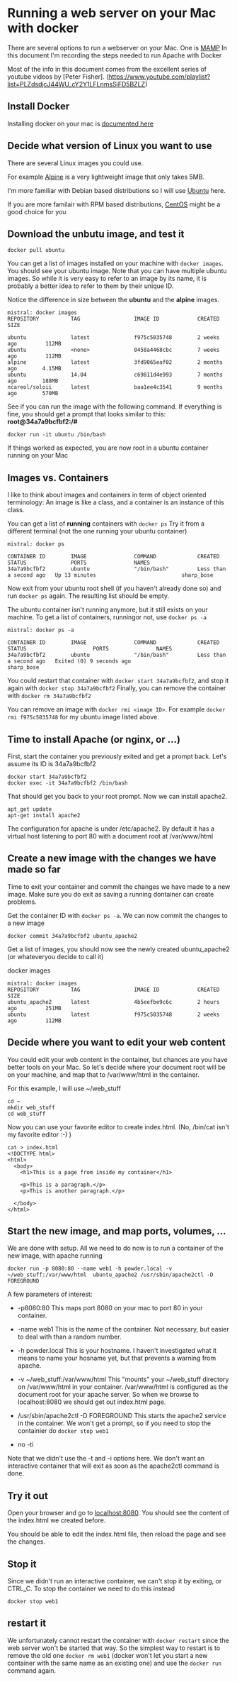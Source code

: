 # Running a web server on your Mac with docker

There are several options to run a webserver on your Mac. One is [MAMP](https://www.mamp.info)
In this document I'm recording the steps needed to run Apache with Docker

Most of the info in this document comes from the excellent series of youtube videos by [Peter Fisher].
(https://www.youtube.com/playlist?list=PLZdsdjcJ44WU_cY2Y1LFLnmsSjFD5BZLZ)

## Install Docker

Installing docker on your mac is [documented here](https://docs.docker.com/docker-for-mac/install)

## Decide what version of Linux you want to use

There are several Linux images you could use.

For example [Alpine](https://hub.docker.com/_/alpine) is a very lightweight image that only takes 5MB.

I'm more familiar with Debian based distributions so I will use [Ubuntu](https://hub.docker.com/_/ubuntu) here.

If you are more familair with RPM based distributions, [CentOS](https://hub.docker.com/_/centos) 
might be a good choice for you 

## Download the unbutu image, and test it

`docker pull ubuntu`

You can get a list of images installed on your machine with `docker images`. You should see your ubuntu image.
Note that you can have multiple ubuntu images. So while it is very easy to refer to an image by its name,
it is probably a better idea to refer to them by their unique ID.

Notice the difference in size between the **ubuntu** and the **alpine** images.

```
mistral: docker images
REPOSITORY          TAG                 IMAGE ID            CREATED             SIZE

ubuntu              latest              f975c5035748        2 weeks ago         112MB
ubuntu              <none>              0458a4468cbc        7 weeks ago         112MB
alpine              latest              3fd9065eaf02        2 months ago        4.15MB
ubuntu              14.04               c69811d4e993        7 months ago        188MB
ncareol/soloii      latest              baa1ee4c3541        9 months ago        570MB
```

See if you can run the image with the following command. If everything is fine, you should get a prompt that
looks similar to this: **root@34a7a9bcfbf2:/#**

`docker run -it ubuntu /bin/bash`

If things worked as expected, you are now root in a ubuntu container running on your Mac

## Images vs. Containers

I like to think about images and containers in term of object oriented terminology:
An image is like a class, and a container is an instance of this class.

You can get a list of **running** containers with `docker ps`
Try it from a different terminal (not the one running your ubuntu container)

```
mistral: docker ps

CONTAINER ID        IMAGE               COMMAND             CREATED                  STATUS              PORTS               NAMES
34a7a9bcfbf2        ubuntu              "/bin/bash"         Less than a second ago   Up 13 minutes                           sharp_bose
```

Now exit from your ubuntu root shell (if you haven't already done so) and run `docker ps` again. 
The resulting list should be empty.

The ubuntu container isn't running anymore, but it still exists on your machine.
To get a list of containers, runningor not, use `docker ps -a`

```
mistral: docker ps -a

CONTAINER ID        IMAGE               COMMAND             CREATED                  STATUS                     PORTS               NAMES
34a7a9bcfbf2        ubuntu              "/bin/bash"         Less than a second ago   Exited (0) 9 seconds ago                       sharp_bose
```
You could restart that container with `docker start 34a7a9bcfbf2`, and stop it again with `docker stop 34a7a9bcfbf2`
Finally, you can remove the container with `docker rm 34a7a9bcfbf2`

You can remove an image with `docker rmi <image ID>`. For example `docker rmi f975c5035748` for my ubuntu image listed above.

## Time to install Apache (or nginx, or ...)

First, start the container you previously exited and get a prompt back. Let's assume its ID is 34a7a9bcfbf2

```
docker start 34a7a9bcfbf2
docker exec -it 34a7a9bcfbf2 /bin/bash
```

That should get you back to your root prompt. Now we can install apache2.

```
apt_get update
apt-get install apache2
```
The configuration for apache is under /etc/apache2. 
By default it has a virtual host listening to port 80 with a document root at /var/www/html

## Create a new image with the changes we have made so far

Time to exit your container and commit the changes we have made to a new image. Make sure you do exit as saving a running dontainer can create problems.

Get the container ID with `docker ps -a`. We can now commit the changes to a new image

`docker commit 34a7a9bcfbf2 ubuntu_apache2`

Get a list of images, you should now see the newly created ubuntu_apache2 (or whateveryou decide to call it)

docker images

```
mistral: docker images
REPOSITORY          TAG                 IMAGE ID            CREATED             SIZE
ubuntu_apache2      latest              4b5eefbe9c6c        2 hours ago         251MB
ubuntu              latest              f975c5035748        2 weeks ago         112MB
```
## Decide where you want to edit your web content

You could edit your web content in the container, but chances are you have better tools on your Mac. So let's decide where your document root will be on your machine, and map that to /var/www/html in the container.

For this example, I will use ~/web_stuff

```
cd ~
mkdir web_stuff
cd web_stuff
```
Now you can use your favorite editor to create index.html. (No, /bin/cat isn't my favorite editor :-) )

```
cat > index.html
<!DOCTYPE html>
<html>
  <body>
    <h1>This is a page from inside my container</h1>

    <p>This is a paragraph.</p>
    <p>This is another paragraph.</p>

  </body>
</html>
```

## Start the new image, and map ports, volumes, ...

We are done with setup. All we need to do now is to run a container of the new image, with apache running

`docker run -p 8080:80 --name web1 -h powder.local -v ~/web_stuff:/var/www/html  ubuntu_apache2 /usr/sbin/apache2ctl -D FOREGROUND`

A few parameters of interest:
* -p8080:80
This maps port 8080 on your mac to port 80 in your container.

* -name web1
This is the name of the container. Not necessary, but easier to deal with than a random number.

* -h powder.local
This is your hostname. I haven't investigated what it means to name your hosname yet, but that prevents a warning from apache.

* -v ~/web_stuff:/var/www/html
This "mounts" your ~/web_stuff directory on /var/www/html in your container. /var/www/html is configured as the document root for your apache server. So when we browse to localhost:8080 we should get out index.html page.

* /usr/sbin/apache2ctl -D FOREGROUND
This starts the apache2 service in the container. We won't get a prompt, so if you need to stop the containier do `docker stop web1`

* no -ti

Note that we didn't use the -t and -i options here. We don't want an interactive container that will exit as soon as the apache2ctl command is done.

## Try it out

Open your browser and go to [localhost:8080](localhost:8080). You should see the content of the index.html we created before.

You should be able to edit the index.html file, then reload the page and see the changes.


## Stop it

Since we didn't run an interactive container, we can't stop it by exiting, or CTRL_C. 
To stop the container we need to do this instead

`docker stop web1`

## restart it

We unfortunately cannot restart the container with `docker restart` since the web server won't be started that way.
So the simplest way to restart is to remove the old one `docker rm web1` (docker won't let you start a new container with the same name as an existing one) and use the `docker run` command again.


